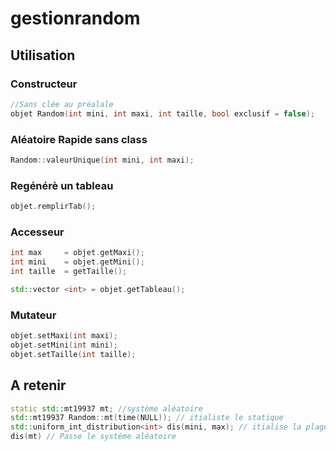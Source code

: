 # gestionrandom

## Utilisation

### Constructeur
```cpp
//Sans clée au préalale
objet Random(int mini, int maxi, int taille, bool exclusif = false);
```
### Aléatoire Rapide sans class
```cpp
Random::valeurUnique(int mini, int maxi);
```

### Regénérè un tableau
```cpp
objet.remplirTab();
```

### Accesseur 

```cpp
int max		= objet.getMaxi();
int mini	= objet.getMini();
int taille	= getTaille();

std::vector <int> = objet.getTableau();
```


### Mutateur
```cpp
objet.setMaxi(int maxi);
objet.setMini(int mini);
objet.setTaille(int taille);
```

## A retenir
```cpp
static std::mt19937 mt; //système aléatoire
std::mt19937 Random::mt(time(NULL)); // itialiste le statique
std::uniform_int_distribution<int> dis(mini, max); // itialise la plage d'apparition pour que les éléments soives équitable
dis(mt) // Passe le systéme aléatoire
```
